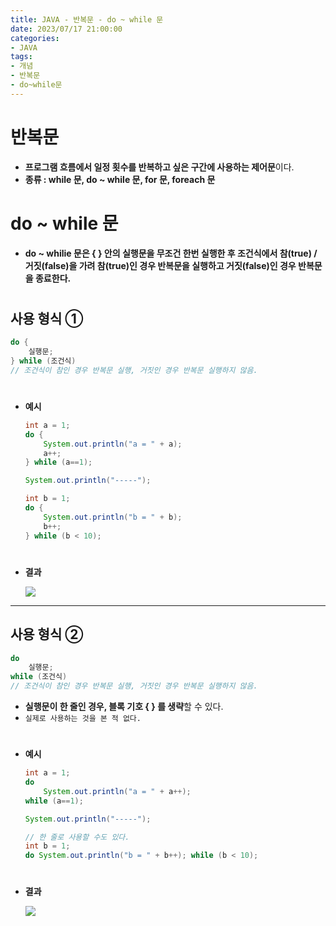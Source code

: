 ```yaml
---
title: JAVA - 반복문 - do ~ while 문
date: 2023/07/17 21:00:00
categories:
- JAVA
tags:
- 개념
- 반복문
- do~while문
---
```


# 반복문

- **프로그램 흐름에서 일정 횟수를 반복하고 싶은 구간에 사용하는 제어문**이다.
- **종류 : while 문, do ~ while 문, for 문, foreach 문**

# do ~ while 문

- **do ~ whilie 문은 { } 안의 실행문을 무조건 한번 실행한 후 조건식에서 참(true) /**
    **거짓(false)을 가려 참(true)인 경우 반복문을 실행하고 거짓(false)인 경우 반복문을 종료한다.**
#
## 사용 형식 ①

```java
do {
	실행문;
} while (조건식)
// 조건식이 참인 경우 반복문 실행, 거짓인 경우 반복문 실행하지 않음.
```
#
- **예시**
    
    ```java
    int a = 1;
    do {
    	System.out.println("a = " + a);
    	a++;
    } while (a==1);
    
    System.out.println("-----");
    
    int b = 1;
    do {
    	System.out.println("b = " + b);
    	b++;
    } while (b < 10);
    ```
#
- **결과**
    
    ![](/Images/2023/07/JAVA-반복문-do~while문/Untitled.png)
    
---
## 사용 형식 ②

```java
do 
	실행문;
while (조건식)
// 조건식이 참인 경우 반복문 실행, 거짓인 경우 반복문 실행하지 않음.
```

- **실행문이 한 줄인 경우, 블록 기호 { } 를 생략**할 수 있다.
- `실제로 사용하는 것을 본 적 없다.`
#
- **예시**
    
    ```java
    int a = 1;
    do
    	System.out.println("a = " + a++);
    while (a==1);
    
    System.out.println("-----");
    
    // 한 줄로 사용할 수도 있다.
    int b = 1;
    do System.out.println("b = " + b++); while (b < 10);
    ```
#    
- **결과**
    
    ![](/Images/2023/07/JAVA-반복문-do~while문/Untitled%201.png)